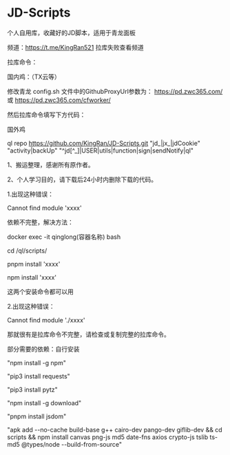 # JD-Scripts
个人自用库，收藏好的JD脚本，适用于青龙面板

频道：https://t.me/KingRan521   拉库失败查看频道

拉库命令：

国内鸡：（TX云等）

修改青龙 config.sh 文件中的GithubProxyUrl参数为：
https://pd.zwc365.com/ 或 
https://pd.zwc365.com/cfworker/

然后拉库命令填写下方代码：

国外鸡 

ql repo https://github.com/KingRan/JD-Scripts.git "jd_|jx_|jdCookie" "activity|backUp" "^jd[^_]|USER|utils|function|sign|sendNotify|ql"

1、搬运整理，感谢所有原作者。

2、个人学习目的，请下载后24小时内删除下载的代码。


1.出现这种错误：

Cannot find module 'xxxx'

依赖不完整，解决方法：

docker exec -it qinglong(容器名称) bash

cd /ql/scripts/

pnpm install 'xxxx'

npm install 'xxxx'

这两个安装命令都可以用

2.出现这种错误：

Cannot find module './xxxx'

那就很有是拉库命令不完整，请检查或复制完整的拉库命令。

部分需要的依赖：自行安装

"npm install -g npm"

"pip3 install requests"

"pip3 install pytz"

"npm install -g download"

"pnpm install jsdom"

"apk add --no-cache build-base g++ cairo-dev pango-dev giflib-dev && cd scripts && npm install canvas png-js md5 date-fns axios crypto-js tslib ts-md5 @types/node --build-from-source"

